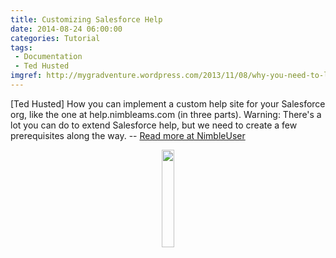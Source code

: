 ```yaml
---
title: Customizing Salesforce Help
date: 2014-08-24 06:00:00
categories: Tutorial
tags: 
 - Documentation
 - Ted Husted
imgref: http://mygradventure.wordpress.com/2013/11/08/why-you-need-to-learn-to-ask-for-help/
---
```

[Ted Husted] How you can implement a custom help site for your Salesforce org, like the one at help.nimbleams.com (in three parts). Warning: There's a lot you can do to extend Salesforce help, but we need to create a few prerequisites along the way. -- [Read more at NimbleUser](http://www.nimbleuser.com/blog/customizing-salesforce-help)
<div align="center"><img width="20%" height="20%" src="http://mygradventure.files.wordpress.com/2013/11/keepcalmstudio-com-crown-keep-calm-and-ask-for-help.png"/></div>
